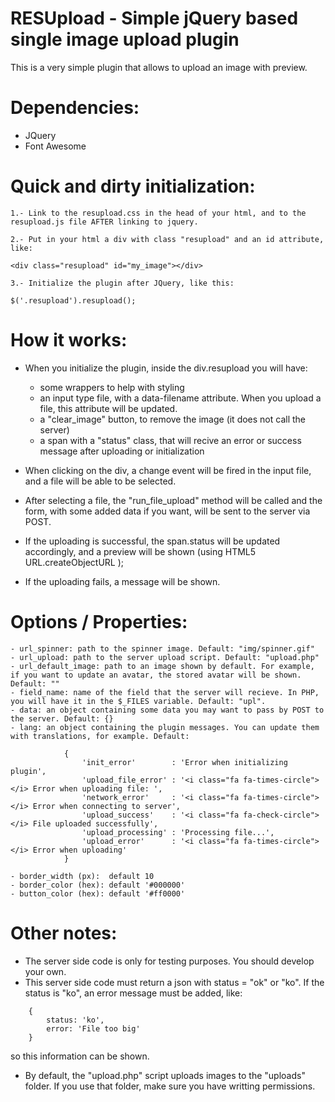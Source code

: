 # RESUpload - Simple jQuery based single image upload plugin

This is a very simple plugin that allows to upload an image with preview.

# Dependencies:
- JQuery
- Font Awesome





# Quick and dirty initialization:
	
	1.- Link to the resupload.css in the head of your html, and to the resupload.js file AFTER linking to jquery.

	2.- Put in your html a div with class "resupload" and an id attribute, like:
		
```
<div class="resupload" id="my_image"></div>
```

	3.- Initialize the plugin after JQuery, like this:

```
$('.resupload').resupload();
```


# How it works:

- When you initialize the plugin, inside the div.resupload you will have:
	- some wrappers to help with styling
	- an input type file, with a data-filename attribute. When you upload a file, this attribute will be updated.
	- a "clear_image" button, to remove the image (it does not call the server)
	- a span with a "status" class, that will recive an error or success message after uploading or initialization

- When clicking on the div, a change event will be fired in the input file, and a file will be able to be selected.

- After selecting a file, the "run_file_upload" method will be called and the form, with some added data if you want, will be sent to the server via POST.

- If the uploading is successful, the span.status will be updated accordingly, and a preview will be shown (using HTML5 URL.createObjectURL );

- If the uploading fails, a message will be shown.




# Options / Properties:
	
	- url_spinner: path to the spinner image. Default: "img/spinner.gif"
	- url_upload: path to the server upload script. Default: "upload.php"
	- url_default_image: path to an image shown by default. For example, if you want to update an avatar, the stored avatar will be shown. Default: ""
	- field_name: name of the field that the server will recieve. In PHP, you will have it in the $_FILES variable. Default: "upl".
	- data: an object containing some data you may want to pass by POST to the server. Default: {}
	- lang: an object containing the plugin messages. You can update them with translations, for example. Default: 

```
			{
                'init_error'        : 'Error when initializing plugin',
                'upload_file_error' : '<i class="fa fa-times-circle"></i> Error when uploading file: ',
                'network_error'     : '<i class="fa fa-times-circle"></i> Error when connecting to server',
                'upload_success'    : '<i class="fa fa-check-circle"></i> File uploaded successfully',
                'upload_processing' : 'Processing file...',
                'upload_error'      : '<i class="fa fa-times-circle"></i> Error when uploading'
            }
```

	- border_width (px):  default 10
    - border_color (hex): default '#000000'
    - button_color (hex): default '#ff0000'





# Other notes:

- The server side code is only for testing purposes. You should develop your own.
- This server side code must return a json with status = "ok" or "ko". If the status is "ko", an error message must be added, like:
	
```
	{
		status: 'ko',
		error: 'File too big'
	}
```

so this information can be shown.
- By default, the "upload.php" script uploads images to the "uploads" folder. If you use that folder, make sure you have writting permissions.
